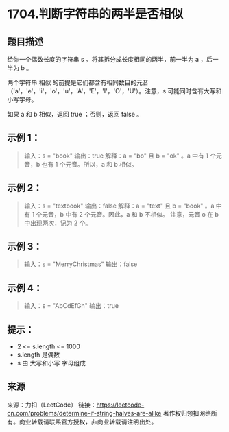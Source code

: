 # 1704.判断字符串的两半是否相似

## 题目描述
给你一个偶数长度的字符串 s 。将其拆分成长度相同的两半，前一半为 a ，后一半为 b 。

两个字符串 相似 的前提是它们都含有相同数目的元音（'a'，'e'，'i'，'o'，'u'，'A'，'E'，'I'，'O'，'U'）。注意，s 可能同时含有大写和小写字母。

如果 a 和 b 相似，返回 true ；否则，返回 false 。

 

## 示例 1：

> 输入：s = "book"
> 输出：true
> 解释：a = "bo" 且 b = "ok" 。a 中有 1 个元音，b 也有 1 个元音。所以，a 和 b 相似。

## 示例 2：

> 输入：s = "textbook"
> 输出：false
> 解释：a = "text" 且 b = "book" 。a 中有 1 个元音，b 中有 2 个元音。因此，a 和 b 不相似。
> 注意，元音 o 在 b 中出现两次，记为 2 个。

## 示例 3：

> 输入：s = "MerryChristmas"
> 输出：false

## 示例 4：

> 输入：s = "AbCdEfGh"
> 输出：true

 

## 提示：
- 2 <= s.length <= 1000
- s.length 是偶数
- s 由 大写和小写 字母组成

## 来源

来源：力扣（LeetCode）
链接：https://leetcode-cn.com/problems/determine-if-string-halves-are-alike
著作权归领扣网络所有。商业转载请联系官方授权，非商业转载请注明出处。